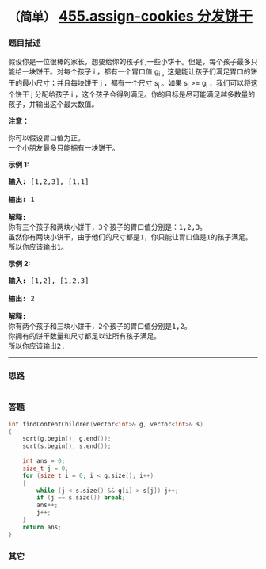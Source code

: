 # `（简单）` [455.assign-cookies 分发饼干](https://leetcode-cn.com/problems/assign-cookies/)

### 题目描述
<p>假设你是一位很棒的家长，想要给你的孩子们一些小饼干。但是，每个孩子最多只能给一块饼干。对每个孩子 i ，都有一个胃口值&nbsp;g<sub>i ，</sub>这是能让孩子们满足胃口的饼干的最小尺寸；并且每块饼干 j ，都有一个尺寸 s<sub>j&nbsp;</sub>。如果 s<sub>j</sub> &gt;= g<sub>i&nbsp;</sub>，我们可以将这个饼干 j 分配给孩子 i ，这个孩子会得到满足。你的目标是尽可能满足越多数量的孩子，并输出这个最大数值。</p>

<p><strong>注意：</strong></p>

<p>你可以假设胃口值为正。<br>
一个小朋友最多只能拥有一块饼干。</p>

<p><strong>示例&nbsp;1:</strong></p>

<pre><strong>输入:</strong> [1,2,3], [1,1]

<strong>输出:</strong> 1

<strong>解释:</strong> 
你有三个孩子和两块小饼干，3个孩子的胃口值分别是：1,2,3。
虽然你有两块小饼干，由于他们的尺寸都是1，你只能让胃口值是1的孩子满足。
所以你应该输出1。
</pre>

<p><strong>示例&nbsp;2:</strong></p>

<pre><strong>输入:</strong> [1,2], [1,2,3]

<strong>输出:</strong> 2

<strong>解释:</strong> 
你有两个孩子和三块小饼干，2个孩子的胃口值分别是1,2。
你拥有的饼干数量和尺寸都足以让所有孩子满足。
所以你应该输出2.
</pre>


---
### 思路
```
```

### 答题
``` C++
int findContentChildren(vector<int>& g, vector<int>& s) 
{
	sort(g.begin(), g.end());
	sort(s.begin(), s.end());
	
	int ans = 0;
	size_t j = 0;
	for (size_t i = 0; i < g.size(); i++)
	{
		while (j < s.size() && g[i] > s[j]) j++;
		if (j == s.size()) break;
		ans++;
		j++;
	}
	return ans;
}
```

### 其它
``` C++
```

